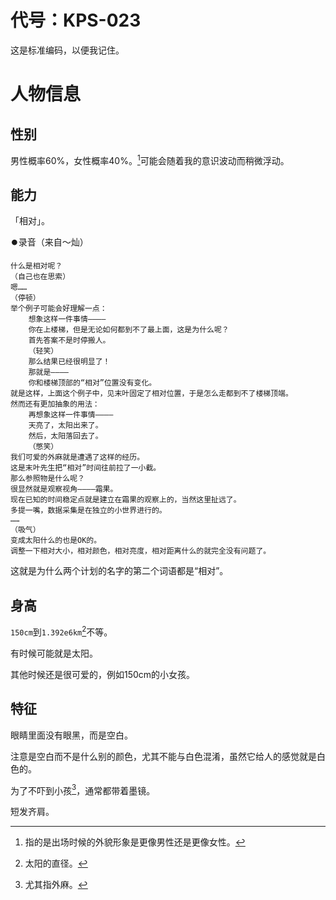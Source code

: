 # 代号：KPS-023

这是标准编码，以便我记住。

# 人物信息

## 性别

男性概率60%，女性概率40%。[^1]可能会随着我的意识波动而稍微浮动。

[^1]:指的是出场时候的外貌形象是更像男性还是更像女性。

## 能力

「相对」。

⏺️录音（来自～灿）
```
什么是相对呢？
（自己也在思索）
嗯……
（停顿）
举个例子可能会好理解一点：
	想象这样一件事情————
	你在上楼梯，但是无论如何都到不了最上面，这是为什么呢？
	首先答案不是时停搬人。
	（轻笑）
	那么结果已经很明显了！
	那就是————
	你和楼梯顶部的“相对”位置没有变化。
就是这样，上面这个例子中，见末叶固定了相对位置，于是怎么走都到不了楼梯顶端。
然而还有更加抽象的用法：
	再想象这样一件事情————
	天亮了，太阳出来了。
	然后，太阳落回去了。
	（憋笑）
我们可爱的外麻就是遭遇了这样的经历。
这是末叶先生把“相对”时间往前拉了一小截。
那么参照物是什么呢？
很显然就是观察视角————霜果。
现在已知的时间稳定点就是建立在霜果的观察上的，当然这里扯远了。
多提一嘴，数据采集是在独立的小世界进行的。
……
（吸气）
变成太阳什么的也是OK的。
调整一下相对大小，相对颜色，相对亮度，相对距离什么的就完全没有问题了。
```

这就是为什么两个计划的名字的第二个词语都是“相对”。

## 身高

`150cm`到`1.392e6km`[^2]不等。

有时候可能就是太阳。

其他时候还是很可爱的，例如150cm的小女孩。

[^2]:太阳的直径。

## 特征

眼睛里面没有眼黑，而是空白。

注意是空白而不是什么别的颜色，尤其不能与白色混淆，虽然它给人的感觉就是白色的。

为了不吓到小孩[^3]，通常都带着墨镜。

短发齐肩。

[^3]:尤其指外麻。